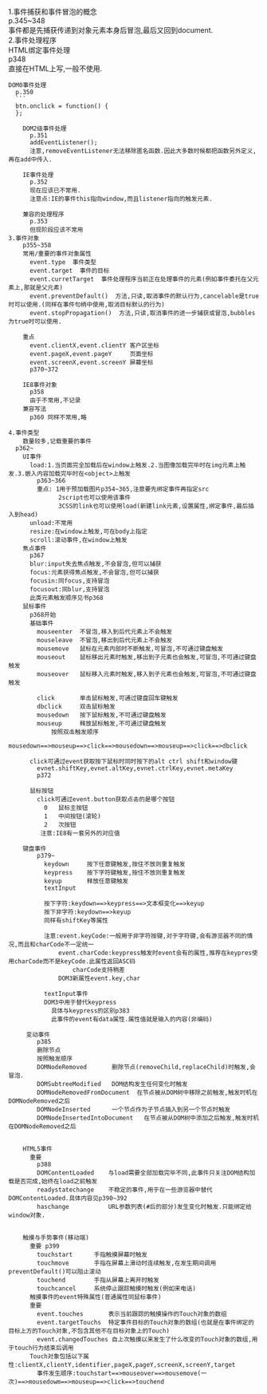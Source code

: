 1.事件捕获和事件冒泡的概念  
  p.345~348  
    事件都是先捕获传递到对象元素本身后冒泡,最后又回到document.  
2.事件处理程序  
    HTML绑定事件处理  
      p348  
      直接在HTML上写,一般不使用.  
      
    DOM0事件处理  
      p.350  
      ```
      btn.onclick = function() {
      };
```
    DOM2级事件处理
      p.351
      addEventListener();
      注意,removeEventListener无法移除匿名函数.因此大多数时候都把函数另外定义,再在add中传入.

    IE事件处理
      p.352
      现在应该已不常用.
      注意点:IE的事件this指向window,而且listener指向的触发元素.
    
    兼容的处理程序
      p.353
      但现阶段应该不常用
3.事件对象
    p355~358
    常用/重要的事件对象属性
      event.type  事件类型
      event.target  事件的目标
      event.curretTarget  事件处理程序当前正在处理事件的元素(例如事件委托在父元素上,那就是父元素)
      event.preventDefault()  方法,只读,取消事件的默认行为,cancelable是true时可以使用.(同样在事件句柄中使用,取消目标默认的行为)
      event.stopPropagation()  方法,只读,取消事件的进一步捕获或冒泡,bubbles为true时可以使用.

    重点
      event.clientX,event.clientY 客户区坐标
      event.pageX,event.pageY     页面坐标
      event.screenX,event.screenY 屏幕坐标
      p370~372
  
    IE8事件对象
      p358
      由于不常用,不记录
    兼容写法
      p360 同样不常用,略

4.事件类型
    数量较多,记载重要的事件
  p362~
    UI事件
      load:1.当页面完全加载后在window上触发.2.当图像加载完毕时在img元素上触发.3.嵌入内容加载完毕时在<object>上触发
        p363~366
        重点: 1用于预加载图片p354~365,注意要先绑定事件再指定src
              2script也可以使用该事件
              3CSS的link也可以使用load(新建link元素,设置属性,绑定事件,最后插入到head)
      unload:不常用
      resize:在window上触发,可在body上指定
      scroll:滚动事件,在window上触发
    焦点事件
      p367
      blur:input失去焦点触发,不会冒泡,但可以捕获
      focus:元素获得焦点触发,不会冒泡,但可以捕获
      focusin:同focus,支持冒泡
      focusout:同blur,支持冒泡
      此类元素触发顺序见书p368
    鼠标事件
      p368开始
      基础事件
        mouseenter  不冒泡,移入到后代元素上不会触发
        mouseleave  不冒泡,移出到后代元素上不会触发
        mousemove   鼠标在元素内部时不断触发,可冒泡,不可通过键盘触发
        mouseout    鼠标移出元素时触发,移出到子元素也会触发,可冒泡,不可通过键盘触发
        mouseover   鼠标移入元素时触发,移入到子元素也会触发,可冒泡,不可通过键盘触发
      
        click       单击鼠标触发,可通过键盘回车键触发
        dbclick     双击鼠标触发
        mousedown   按下鼠标触发,不可通过键盘触发
        mouseup     释放鼠标触发,不可通过键盘触发
            按照双击触发顺序
            mousedown==>mouseup==>click==>mousedown==>mouseup==>click==>dbclick

      click可通过event获取按下鼠标时同时按下的alt ctrl shift和window键
        evnet.shiftKey,evnet.altKey,evnet.ctrlKey,evnet.metaKey
        p372

      鼠标按钮
        click可通过event.button获取点击的是哪个按钮
          0   鼠标主按钮
          1   中间按钮(滚轮)
          2   次按钮
         注意:IE8有一套另外的对应值
        
    键盘事件
        p379~
          keydown     按下任意键触发,按住不放则重复触发
          keypress    按下字符键触发,按住不放则重复触发
          keyup       释放任意键触发
          textInput   
          
          按下字符:keydown==>keypress==>文本框变化==>keyup
          按下非字符:keydown==>keyup
          同样有shiftKey等属性
          
          注意:event.keyCode:一般用于非字符按键,对于字符键,会有游览器不同的情况,而且和charCode不一定统一
              event.charCode:keypress触发时event会有的属性,推荐在keypres使用charCode而不是keyCode.此属性返回ASC码
                  charCode支持稍差
              DOM3新属性event.key,char
          
          textInput事件
          DOM3中用于替代keypress
            具体与keypress的区别p383
            此事件的event有data属性.属性值就是输入的内容(非编码)
            
     变动事件
        p385
        删除节点
        按照触发顺序
        DOMNodeRemoved       删除节点(removeChild,replaceChild)时触发,会冒泡.
        DOMSubtreeModified   DOM结构发生任何变化时触发
        DOMNodeRemovedFromDocument  在节点被从DOM树中移除之前触发,触发时机在DOMNodeRemoved之后
        DOMNodeInserted      一个节点作为子节点插入到另一个节点时触发
        DOMNodeInsertedIntoDocument   在节点被从DOM树中添加之后触发,触发时机在DOMNodeRemoved之后


    HTML5事件
      重要
        p388
        DOMContentLoaded    与load需要全部加载完毕不同,此事件只关注DOM结构加载是否完成,始终在load之前触发
        readystatechange    不稳定的事件,用于在一些游览器中替代DOMContentLoaded.具体内容见p390~392
        haschange           URL参数列表(#后的部分)发生变化时触发.只能绑定给window对象.

  
    触摸与手势事件(移动端)
      重要 p399
        touchstart      手指触摸屏幕时触发
        touchmove       手指在屏幕上滑动时连续触发,在发生期间调用preventDefault()可以阻止滚动
        touchend        手指从屏幕上离开时触发
        touchcancel     系统停止跟踪触摸时触发(例如来电话)
      触摸事件的event特殊属性(普通属性同鼠标事件)
      重要
        event.touches       表示当前跟踪的触摸操作的Touch对象的数组
        event.targetTouchs  特定事件目标的Touch对象的数组(也就是在事件绑定的目标上方的Touch对象,不包含其他不在目标对象上的Touch)
        event.changedTouches 自上次触摸以来发生了什么改变的Touch对象的数组,用于touch行为结束后调用
      Touch对象包括以下属性:clientX,clientY,identifier,pageX,pageY,screenX,screenY,target
        事件发生顺序:touchstart==>mouseover==>mousemove(一次)==>mousedowm==>mouseup==>click==>touchend
